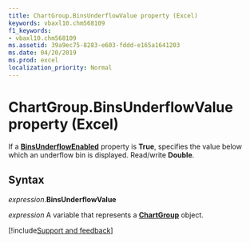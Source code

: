 ```yaml
---
title: ChartGroup.BinsUnderflowValue property (Excel)
keywords: vbaxl10.chm568109
f1_keywords:
- vbaxl10.chm568109
ms.assetid: 39a9ec75-8283-e603-fddd-e165a1641203
ms.date: 04/20/2019
ms.prod: excel
localization_priority: Normal
---
```



# ChartGroup.BinsUnderflowValue property (Excel)

If a **[BinsUnderflowEnabled](Excel.chartgroup.binsunderflowenabled.md)** property is **True**, specifies the value below which an underflow bin is displayed. Read/write **Double**.


## Syntax

_expression_.**BinsUnderflowValue**

_expression_ A variable that represents a **[ChartGroup](Excel.ChartGroup(object).md)** object.




[!include[Support and feedback](~/includes/feedback-boilerplate.md)]